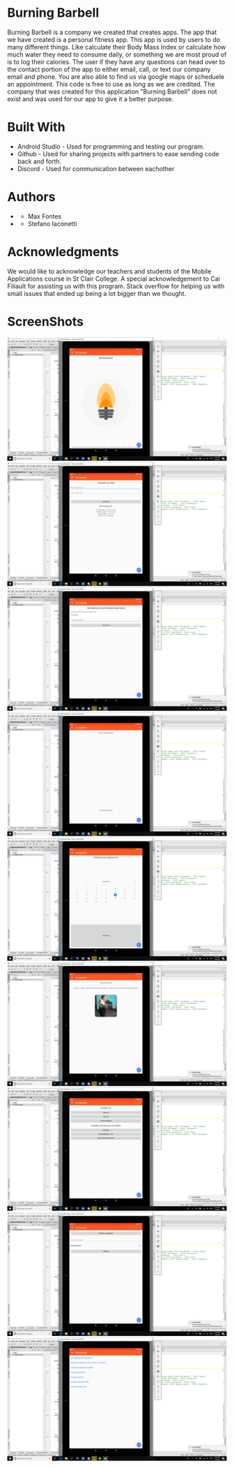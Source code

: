
# Burning Barbell
Burning Barbell is a company we created that creates apps. The app that we have created is a personal fitness app. This app is used by users
to do many different things. Like calculate their Body Mass Index or calculate how much water they need to consume daily, or something we
are most proud of is to log their calories. The user if they have any questions can head over to the contact portion of the app to either email,
call, or text our company email and phone. You are also able to find us via google maps or scheduele an appointment. 
This code is free to use as long as we are credited. The company that was created for this application "Burning Barbell" does not exist and was used for our app to give it a better purpose.

# Built With
* Android Studio - Used for programming and testing our program.
* Github - Used for sharing projects with partners to ease sending code back and forth.
* Discord - Used for communication between eachother

# Authors
* - Max Fontes
* - Stefano Iaconetti

# Acknowledgments
We would like to acknowledge our teachers and students of the Mobile Applications course in St Clair College. A special acknowledgement 
to Cai Filiault for assisting us with this program. Stack overflow for helping us with small issues that ended up being a lot bigger than 
we thought.

# ScreenShots
![alt text](https://github.com/StefanoIaconetti/PersonalFitness-App/blob/master/Screenshot%20(72).png)
![alt text](https://github.com/StefanoIaconetti/PersonalFitness-App/blob/master/Screenshot%20(73).png)
![alt text](https://github.com/StefanoIaconetti/PersonalFitness-App/blob/master/Screenshot%20(74).png)
![alt text](https://github.com/StefanoIaconetti/PersonalFitness-App/blob/master/Screenshot%20(75).png)
![alt text](https://github.com/StefanoIaconetti/PersonalFitness-App/blob/master/Screenshot%20(76).png)
![alt text](https://github.com/StefanoIaconetti/PersonalFitness-App/blob/master/Screenshot%20(77).png)
![alt text](https://github.com/StefanoIaconetti/PersonalFitness-App/blob/master/Screenshot%20(78).png)
![alt text](https://github.com/StefanoIaconetti/PersonalFitness-App/blob/master/Screenshot%20(79).png)
![alt text](https://github.com/StefanoIaconetti/PersonalFitness-App/blob/master/Screenshot%20(80).png)
